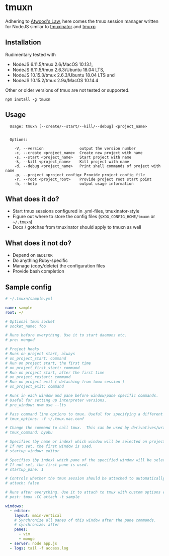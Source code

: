 # tmuxn

Adhering to [Atwood's Law](https://blog.codinghorror.com/the-principle-of-least-power/), here comes the tmux session manager written for NodeJS similar to [tmuxinator](https://github.com/tmuxinator/tmuxinator) and [tmuxp](https://github.com/tony/tmuxp)

## Installation

Rudimentary tested with

- NodeJS 6.11.5/tmux 2.6/MacOS 10.13.1,
- NodeJS 6.11.5/tmux 2.6.3/Ubuntu 18.04 LTS,
- NodeJS 10.15.3/tmux 2.6.3/Ubuntu 18.04 LTS and
- NodeJS 10.15.2/tmux 2.9a/MacOS 10.14.4

Other or older versions of tmux are not tested or supported.

```
npm install -g tmuxn
```

## Usage

```
  Usage: tmuxn [--create/--start/--kill/--debug] <project_name>


  Options:

    -V, --version                output the version number
    -c, --create <project_name>  Create new project with name
    -s, --start <project_name>   Start project with name
    -k, --kill <project_name>    Kill project with name
    -d, --debug <project_name>   Print shell commands of project with name
    -p, --project <project_config> Provide project config file
    -r, --root <project_root>    Provide project root start point
    -h, --help                   output usage information
```

## What does it do?

- Start tmux sessions configured in .yml-files, tmuxinator-style
- Figure out where to store the config files (`$XDG_CONFIG_HOME/tmuxn` or `~/.tmuxn`)
- Docs / gotchas from tmuxinator should apply to tmuxn as well

## What does it not do?

- Depend on `$EDITOR`
- Do anything Ruby-specific
- Manage (copy/delete) the configuration files
- Provide bash completion

## Sample config

```yaml
# ~/.tmuxn/sample.yml

name: sample
root: ~/

# Optional tmux socket
# socket_name: foo

# Runs before everything. Use it to start daemons etc.
# pre: mongod

# Project hooks
# Runs on project start, always
# on_project_start: command
# Run on project start, the first time
# on_project_first_start: command
# Run on project start, after the first time
# on_project_restart: command
# Run on project exit ( detaching from tmux session )
# on_project_exit: command

# Runs in each window and pane before window/pane specific commands.
# Useful for setting up interpreter versions.
# pre_window: nvm use --lts

# Pass command line options to tmux. Useful for specifying a different tmux.conf.
# tmux_options: -f ~/.tmux.mac.conf

# Change the command to call tmux.  This can be used by derivatives/wrappers like byobu.
# tmux_command: byobu

# Specifies (by name or index) which window will be selected on project startup.
# If not set, the first window is used.
# startup_window: editor

# Specifies (by index) which pane of the specified window will be selected on project startup.
# If not set, the first pane is used.
# startup_pane: 1

# Controls whether the tmux session should be attached to automatically. Defaults to true.
# attach: false

# Runs after everything. Use it to attach to tmux with custom options etc.
# post: tmux -CC attach -t sample

windows:
  - editor:
    layout: main-vertical
    # Synchronize all panes of this window after the pane commands.
    # synchronize: after
    panes:
      - vim
      - mongo
  - server: node app.js
  - logs: tail -f access.log
```
